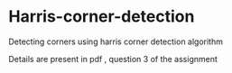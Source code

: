 # Harris-corner-detection
Detecting corners using harris corner detection algorithm

Details are present in pdf , question 3 of the assignment
